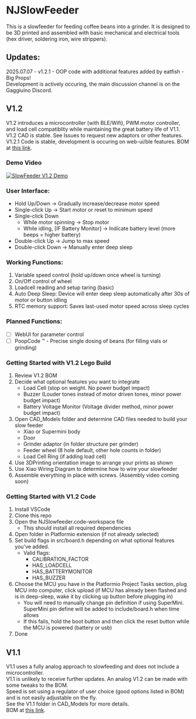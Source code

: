 # NJSlowFeeder

This is a slowfeeder for feeding coffee beans into a grinder. It is designed to be 3D printed and assembled with basic mechanical and electrical tools (hex driver, soldering iron, wire strippers).

## Updates:
2025.07.07 - v1.2.1 - OOP code with additional features added by eatfish - Big Props!\
Development is actively occuring, the main discussion channel is on the Gaggiuino Discord. 

## V1.2
V1.2 introduces a microcontroller (with BLE/Wifi), PWM motor controller, and load cell compatiblity while maintaining the great battery life of V1.1.\
V1.2 CAD is stable. See Issues to request new adaptors or other features.\
V1.2.1 Code is stable, development is occuring on web-ui/ble features.
BOM at [this link](https://docs.google.com/spreadsheets/d/11zUR7dkBkgdKcGbynbE2zPVb8PsdSGaQEwi6_OAgMBY/edit?usp=sharing).
### Demo Video
[![SlowFeeder V1.2 Demo](https://img.youtube.com/vi/54PZubX1fOw/0.jpg)](https://www.youtube.com/watch?v=54PZubX1fOw)

### User Interface:
- Hold Up/Down → Gradually increase/decrease motor speed
- Single-click Up → Start motor or reset to minimum speed
- Single-click Down
   - While motor spinning → Stop motor
   - While idling, [IF Battery Monitor] → Indicate battery level (more beeps = higher battery)
- Double-click Up → Jump to max speed
- Double-click Down → Manually enter deep sleep


### Working Functions:
1. Variable speed control (hold up/down once wheel is turning)
2. On/Off control of wheel
3. Loadcell reading and setup taring (basic)
4. Auto Deep Sleep: Device will enter deep sleep automatically after 30s of motor or button idling
5. RTC memory support: Saves last-used motor speed across sleep cycles

### Planned Functions:
- [ ] WebUI for parameter control
- [ ] PoopCode :tm: - Precise single dosing of beans (for filling vials or grinding)

### Getting Started with V1.2 Lego Build
1. Review V1.2 BOM
2. Decide what optional features you want to integrate
   - Load Cell (stop on weight. No power budget impact)
   - Buzzer (Louder tones instead of motor driven tones, minor power budget impact)
   - Battery Voltage Monitor (Voltage divider method, minor power budget impact)
4. Open CAD_Models folder and determine CAD files needed to build your slow feeder
   - Xiao or Supermini body
   - Door
   - Grinder adaptor (in folder structure per grinder)
   - Feeder wheel (8 hole default, other hole counts in folder)
   - Load Cell Ring (if adding load cell)
5. Use 3DPrinting orientation image to arrange your prints as shown
6. Use Xiao Wiring Diagram to determine how to wire your slowfeeder
7. Assemble everything in place with screws. (Assembly video coming soon)

### Getting Started with V1.2 Code
1. Install VSCode
2. Clone this repo
3. Open the NJSlowfeeder.code-workspace file
   - This should install all required dependencies
4. Open folder in Platformio extension (if not already selected)
5. Set build flags in src/board.h depending on what optional features you've added.
   - Valid flags:
      - CALIBRATION_FACTOR
      - HAS_LOADCELL
      - HAS_BATTERYMONITOR
      - HAS_BUZZER
7. Choose the MCU you have in the Platformio Project Tasks section, plug MCU into computer, click upload (if MCU has already been flashed and is in deep-sleep, wake it by clicking up button before plugging in)
   - You will need to manually change pin definition if using SuperMini. SuperMini pin define will be added to include/board.h when time allows 
   - If this fails, hold the boot button and then click the reset button while the MCU is powered (battery or usb)
8. Done

## V1.1 
V1.1 uses a fully analog approach to slowfeeding and does not include a microcontroller.\
V1.1 is unlikely to receive further updates. An analog V1.2 can be made with some tweaks to the BOM.\
Speed is set using a regulator of user choice (good options listed in BOM) and is not easily adjustable on the fly. \
See the V1.1 folder in CAD_Models for more details.\
BOM at [this link](https://docs.google.com/spreadsheets/d/11zUR7dkBkgdKcGbynbE2zPVb8PsdSGaQEwi6_OAgMBY/edit?usp=sharing).
